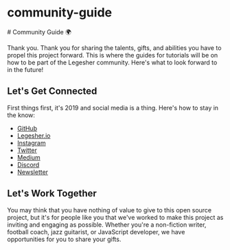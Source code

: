 # community-guide

\# Community Guide 🌍

Thank you. Thank you for sharing the talents, gifts, and abilities you have to propel this project forward. This is where the guides for tutorials will be on how to be part of the Legesher community. Here's what to look forward to in the future!

## Let's Get Connected

First things first, it's 2019 and social media is a thing. Here's how to stay in the know:

* [GitHub](https://github.com/legesher)
* [Legesher.io](https://legesher.io)
* [Instagram](https://www.instagram.com/legesher/)
* [Twitter](https://twitter.com/legesherio)
* [Medium](https://medium.com/@legesher)
* [Discord](https://discordapp.com/invite/yvsprVf)
* [Newsletter](http://eepurl.com/gySdET)

## Let's Work Together

You may think that you have nothing of value to give to this open source project, but it's for people like you that we've worked to make this project as inviting and engaging as possible. Whether you're a non-fiction writer, football coach, jazz guitarist, or JavaScript developer, we have opportunities for you to share your gifts.

